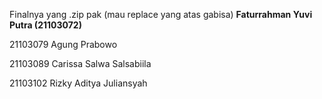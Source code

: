Finalnya yang .zip pak (mau replace yang atas gabisa)
**Faturrahman Yuvi Putra (21103072)**

21103079 Agung Prabowo 

21103089 Carissa Salwa Salsabiila

21103102 Rizky Aditya Juliansyah

